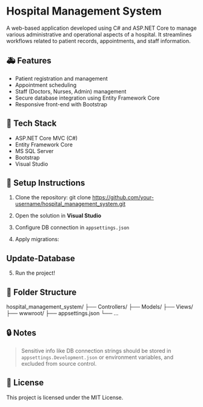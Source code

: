 # Hospital Management System

A web-based application developed using C# and ASP.NET Core to manage various administrative and operational aspects of a hospital. It streamlines workflows related to patient records, appointments, and staff information.

## 🚑 Features

- Patient registration and management
- Appointment scheduling
- Staff (Doctors, Nurses, Admin) management
- Secure database integration using Entity Framework Core
- Responsive front-end with Bootstrap

## 🧰 Tech Stack

- ASP.NET Core MVC (C#)
- Entity Framework Core
- MS SQL Server
- Bootstrap
- Visual Studio

## 🔧 Setup Instructions

1. Clone the repository:
git clone https://github.com/your-username/hospital_management_system.git

2. Open the solution in **Visual Studio**

3. Configure DB connection in `appsettings.json`

4. Apply migrations:
## Update-Database

5. Run the project!

## 📁 Folder Structure

hospital_management_system/
├── Controllers/
├── Models/
├── Views/
├── wwwroot/
├── appsettings.json
└── ...

## 🔒 Notes

> Sensitive info like DB connection strings should be stored in `appsettings.Development.json` or environment variables, and excluded from source control.

## 📄 License

This project is licensed under the MIT License.
